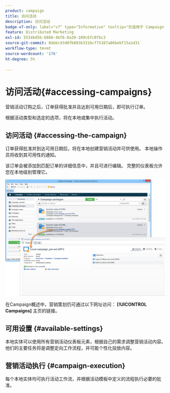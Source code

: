 ```yaml
---
product: campaign
title: 访问活动
description: 访问活动
badge-v7-only: label="v7" type="Informative" tooltip="仅适用于 Campaign Classic v7"
feature: Distributed Marketing
exl-id: 5534bd5b-6888-4bf6-8a39-109c6fc0f6c3
source-git-commit: 8debcd3d8fb883b3316cf75187a86bebf15a1d31
workflow-type: tm+mt
source-wordcount: '176'
ht-degree: 5%

---
```


# 访问活动{#accessing-campaigns}



营销活动订购之后，订单获得批准并且达到可用日期后，即可执行订单。

根据活动类型和选定的选项，将在本地或集中执行活动。

## 访问活动 {#accessing-the-campaign}

订单获得批准并到达可用日期后，将在本地创建营销活动并可供使用。 本地操作员将收到其可用性的通知。

该订单会被添加到匹配订单的详细信息中，并且可进行编辑。 完整的仪表板允许您在本地级别管理它。

![](assets/mkg_dist_local_op_edit_new_op1.png)

在Campaign概述中，营销策划仍可通过以下网址访问： **[!UICONTROL Campaigns]** 主页的链接。

## 可用设置 {#available-settings}

本地实体可以使用所有营销活动仪表板元素，根据自己的需求调整营销活动内容。 他们的主要任务将是调整定向工作流程，并可能个性化投放内容。

## 营销活动执行 {#campaign-execution}

每个本地实体均可执行活动工作流，并根据活动模板中定义的流程执行必要的批准。
